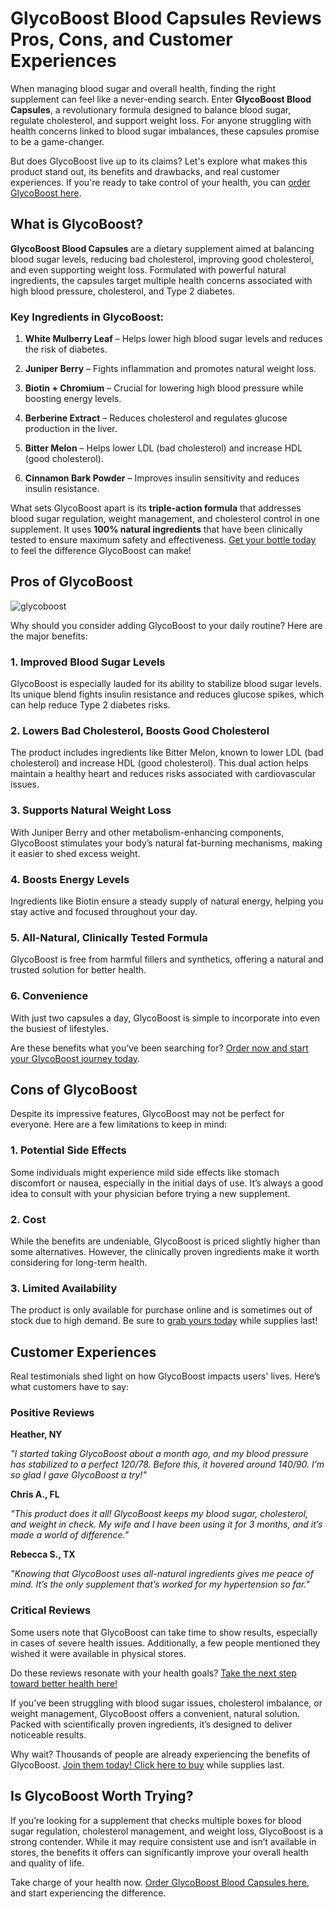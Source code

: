 # GlycoBoost Blood Capsules Reviews Pros, Cons, and Customer Experiences

When managing blood sugar and overall health, finding the right supplement can feel like a never-ending search. Enter **GlycoBoost Blood Capsules**, a revolutionary formula designed to balance blood sugar, regulate cholesterol, and support weight loss. For anyone struggling with health concerns linked to blood sugar imbalances, these capsules promise to be a game-changer.

But does GlycoBoost live up to its claims? Let's explore what makes this product stand out, its benefits and drawbacks, and real customer experiences. If you're ready to take control of your health, you can [order GlycoBoost here](https://cutt.ly/1romLvPM).

What is GlycoBoost?
-------------------

**GlycoBoost Blood Capsules** are a dietary supplement aimed at balancing blood sugar levels, reducing bad cholesterol, improving good cholesterol, and even supporting weight loss. Formulated with powerful natural ingredients, the capsules target multiple health concerns associated with high blood pressure, cholesterol, and Type 2 diabetes.

### Key Ingredients in GlycoBoost:

1.  **White Mulberry Leaf** – Helps lower high blood sugar levels and reduces the risk of diabetes.
    
2.  **Juniper Berry** – Fights inflammation and promotes natural weight loss.
    
3.  **Biotin + Chromium** – Crucial for lowering high blood pressure while boosting energy levels.
    
4.  **Berberine Extract** – Reduces cholesterol and regulates glucose production in the liver.
    
5.  **Bitter Melon** – Helps lower LDL (bad cholesterol) and increase HDL (good cholesterol).
    
6.  **Cinnamon Bark Powder** – Improves insulin sensitivity and reduces insulin resistance.
    

What sets GlycoBoost apart is its **triple-action formula** that addresses blood sugar regulation, weight management, and cholesterol control in one supplement. It uses **100% natural ingredients** that have been clinically tested to ensure maximum safety and effectiveness. [Get your bottle today](https://cutt.ly/1romLvPM) to feel the difference GlycoBoost can make!

Pros of GlycoBoost
------------------

![glycoboost](https://secureplus.getglycoboost.com/v1/static/desktop/images/prod-bnr.png)

Why should you consider adding GlycoBoost to your daily routine? Here are the major benefits:

### 1\. **Improved Blood Sugar Levels**

GlycoBoost is especially lauded for its ability to stabilize blood sugar levels. Its unique blend fights insulin resistance and reduces glucose spikes, which can help reduce Type 2 diabetes risks.

### 2\. **Lowers Bad Cholesterol, Boosts Good Cholesterol**

The product includes ingredients like Bitter Melon, known to lower LDL (bad cholesterol) and increase HDL (good cholesterol). This dual action helps maintain a healthy heart and reduces risks associated with cardiovascular issues.

### 3\. **Supports Natural Weight Loss**

With Juniper Berry and other metabolism-enhancing components, GlycoBoost stimulates your body’s natural fat-burning mechanisms, making it easier to shed excess weight.

### 4\. **Boosts Energy Levels**

Ingredients like Biotin ensure a steady supply of natural energy, helping you stay active and focused throughout your day.

### 5\. **All-Natural, Clinically Tested Formula**

GlycoBoost is free from harmful fillers and synthetics, offering a natural and trusted solution for better health.

### 6\. **Convenience**

With just two capsules a day, GlycoBoost is simple to incorporate into even the busiest of lifestyles.

Are these benefits what you’ve been searching for? [Order now and start your GlycoBoost journey today](https://cutt.ly/1romLvPM).

Cons of GlycoBoost
------------------

Despite its impressive features, GlycoBoost may not be perfect for everyone. Here are a few limitations to keep in mind:

### 1\. **Potential Side Effects**

Some individuals might experience mild side effects like stomach discomfort or nausea, especially in the initial days of use. It’s always a good idea to consult with your physician before trying a new supplement.

### 2\. **Cost**

While the benefits are undeniable, GlycoBoost is priced slightly higher than some alternatives. However, the clinically proven ingredients make it worth considering for long-term health.

### 3\. **Limited Availability**

The product is only available for purchase online and is sometimes out of stock due to high demand. Be sure to [grab yours today](https://cutt.ly/1romLvPM) while supplies last!

Customer Experiences
--------------------

Real testimonials shed light on how GlycoBoost impacts users' lives. Here’s what customers have to say:

### Positive Reviews

**Heather, NY**

_"I started taking GlycoBoost about a month ago, and my blood pressure has stabilized to a perfect 120/78. Before this, it hovered around 140/90. I’m so glad I gave GlycoBoost a try!"_

**Chris A., FL**

_"This product does it all! GlycoBoost keeps my blood sugar, cholesterol, and weight in check. My wife and I have been using it for 3 months, and it’s made a world of difference."_

**Rebecca S., TX**

_"Knowing that GlycoBoost uses all-natural ingredients gives me peace of mind. It’s the only supplement that’s worked for my hypertension so far."_

### Critical Reviews

Some users note that GlycoBoost can take time to show results, especially in cases of severe health issues. Additionally, a few people mentioned they wished it were available in physical stores.

Do these reviews resonate with your health goals? [Take the next step toward better health here!](https://cutt.ly/1romLvPM)

If you’ve been struggling with blood sugar issues, cholesterol imbalance, or weight management, GlycoBoost offers a convenient, natural solution. Packed with scientifically proven ingredients, it’s designed to deliver noticeable results.

Why wait? Thousands of people are already experiencing the benefits of GlycoBoost. [Join them today! Click here to buy](https://cutt.ly/1romLvPM) while supplies last.

Is GlycoBoost Worth Trying?
---------------------------

If you’re looking for a supplement that checks multiple boxes for blood sugar regulation, cholesterol management, and weight loss, GlycoBoost is a strong contender. While it may require consistent use and isn’t available in stores, the benefits it offers can significantly improve your overall health and quality of life.

Take charge of your health now. [Order GlycoBoost Blood Capsules here](https://cutt.ly/1romLvPM), and start experiencing the difference.
